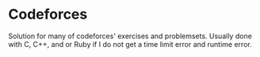 # Codeforces
Solution for many of codeforces' exercises and problemsets.
Usually done with C, C++, and or Ruby if I do not get a time limit error and runtime error.
